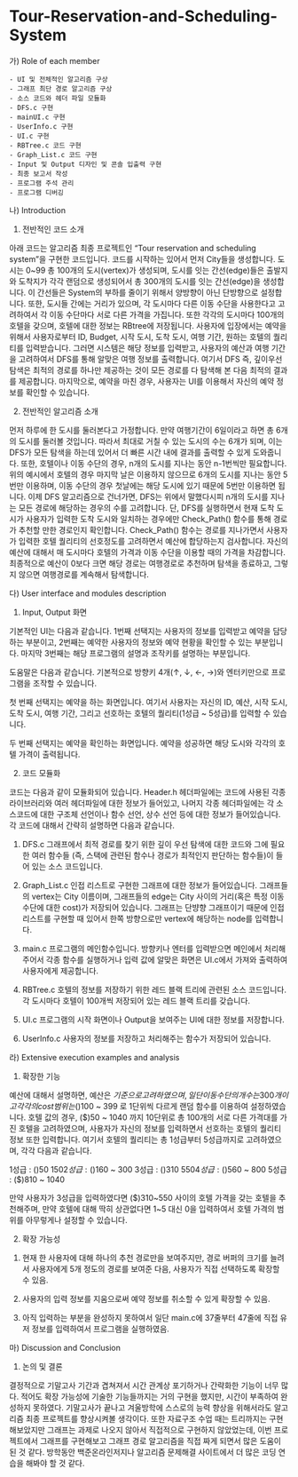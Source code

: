 # Tour-Reservation-and-Scheduling-System

가) Role of each member

	- UI 및 전체적인 알고리즘 구상
	- 그래프 최단 경로 알고리즘 구상
	- 소스 코드와 헤더 파일 모듈화
	- DFS.c 구현
	- mainUI.c 구현
	- UserInfo.c 구현
	- UI.c 구현
	- RBTree.c 코드 구현
	- Graph_List.c 코드 구현
	- Input 및 Output 디자인 및 콘솔 입출력 구현
	- 최종 보고서 작성
	- 프로그램 주석 관리
	- 프로그램 디버깅


나) Introduction

 1) 전반적인 코드 소개

 아래 코드는 알고리즘 최종 프로젝트인 “Tour reservation and scheduling system”을 구현한 코드입니다.
 코드를 시작하는 있어서 먼저 City들을 생성합니다. 도시는 0~99 총 100개의 도시(vertex)가 생성되며, 도시를 잇는 간선(edge)들은 출발지와 도착지가 각각 랜덤으로 생성되어서 총 300개의 도시를 잇는 간선(edge)을 생성합니다. 이 간선들은 System의 부하를 줄이기 위해서 양방향이 아닌 단방향으로 설정합니다. 
 또한, 도시들 간에는 거리가 있으며, 각 도시마다 다른 이동 수단을 사용한다고 고려하여서 각 이동 수단마다 서로 다른 가격을 가집니다. 
 또한 각각의 도시마다 100개의 호텔을 갖으며, 호텔에 대한 정보는 RBtree에 저장됩니다.
 사용자에 입장에서는 예약을 위해서  사용자로부터 ID, Budget, 시작 도시, 도착 도시, 여행 기간, 원하는 호텔의 퀄리티를 입력받습니다. 그러면 시스템은 해당 정보를 입력받고, 사용자의 예산과 여행 기간을 고려하여서 DFS를 통해 알맞은 여행 정보를 출력합니다. 여기서 DFS 즉, 깊이우선탐색은 최적의 경로를 하나만 제공하는 것이 모든 경로를 다 탐색해 본 다음 최적의 결과를 제공합니다.
 마지막으로, 예약을 마친 경우, 사용자는 UI를 이용해서 자신의 예약 정보를 확인할 수 있습니다.

 2) 전반적인 알고리즘 소개

 먼저 하루에 한 도시를 둘러본다고 가정합니다. 만약 여행기간이 6일이라고 하면 총 6개의 도시를 둘러볼 것입니다. 따라서 최대로 거칠 수 있는 도시의 수는 6개가 되며, 이는 DFS가 모든 탐색을 하는데 있어서 더 빠른 시간 내에 결과를 출력할 수 있게 도와줍니다.
 또한, 호텔이나 이동 수단의 경우, n개의 도시를 지나는 동안 n-1번씩만 필요합니다.
 위의 예시에서 호텔의 경우 마지막 날은 이용하지 않으므로 6개의 도시를 지나는 동안 5번만 이용하며, 이동 수단의 경우 첫날에는 해당 도시에 있기 때문에 5번만 이용하면 됩니다.
 이제 DFS 알고리즘으로 건너가면, DFS는 위에서 말했다시피 n개의 도시를 지나는 모든 경로에 해당하는 경우의 수를 고려합니다. 단, DFS를 실행하면서 현재 도착 도시가 사용자가 입력한 도착 도시와 일치하는 경우에만 Check_Path() 함수를 통해 경로가 추천할 만한 경로인지 확인합니다.
 Check_Path() 함수는 경로를 지나가면서 사용자가 입력한 호텔 퀄리티의 선호정도를 고려하면서 예산에 합당하는지 검사합니다. 자신의 예산에 대해서 매 도시마다 호텔의 가격과 이동 수단을 이용할 때의 가격을 차감합니다. 최종적으로 예산이 0보다 크면 해당 경로는 여행경로로 추천하며 탐색을 종료하고, 그렇지 않으면 여행경로를 계속해서 탐색합니다.



다) User interface and modules description

 1) Input, Output 화면

  기본적인 UI는 다음과 같습니다. 1번째 선택지는 사용자의 정보를 입력받고 예약을 담당하는 부분이고, 2번째는 예약한 사용자의 정보와 예약 현황을 확인할 수 있는 부분입니다. 마지막 3번째는 해당 프로그램의 설명과 조작키를 설명하는 부분입니다.

  도움말은 다음과 같습니다. 기본적으로 방향키 4개(↑, ↓, ←, →)와 엔터키만으로 프로그램을 조작할 수 있습니다.

  첫 번째 선택지는 예약을 하는 화면입니다. 여기서 사용자는 자신의 ID, 예산, 시작 도시, 도착 도시, 여행 기간, 그리고 선호하는 호텔의 퀄리티(1성급 ~ 5성급)를 입력할 수 있습니다. 

  두 번째 선택지는 예약을 확인하는 화면입니다. 예약을 성공하면 해당 도시와 각각의 호텔 가격이 출력됩니다. 

 2) 코드 모듈화

  코드는 다음과 같이 모듈화되어 있습니다. Header.h 헤더파일에는 코드에 사용된 각종 라이브러리와 여러 헤더파일에 대한 정보가 들어있고, 나머지 각종 헤더파일에는 각 소스코드에 대한 구조체 선언이나 함수 선언, 상수 선언 등에 대한 정보가 들어있습니다.
  각 코드에 대해서 간략히 설명하면 다음과 같습니다.

 1. DFS.c
	그래프에서 최적 경로를 찾기 위한 깊이 우선 탐색에 대한 코드와 그에 필요한 여러 함수들 (즉, 스택에 관련된 함수나 경로가 최적인지 판단하는 함수들)이 들어 있는 소스 코드입니다.

 2. Graph_List.c
	인접 리스트로 구현한 그래프에 대한 정보가 들어있습니다. 그래프들의 vertex는 City 이름이며, 그래프들의 edge는 City 사이의 거리(혹은 특정 이동 수단에 대한 cost)가 저장되어 있습니다. 그래프는 단뱡향 그래프이기 때문에 인접 리스트를 구현할 때 있어서 한쪽 방향으로만 vertex에 해당하는 node를 입력합니다.

 3. main.c
	프로그램의 메인함수입니다. 방향키나 엔터를 입력받으면 메인에서 처리해주어서 각종 함수를 실행하거나 입력 값에 알맞은 화면은 UI.c에서 가져와 출력하여 사용자에게 제공합니다.

 4. RBTree.c
	호텔의 정보를 저장하기 위한 레드 블랙 트리에 관련된 소스 코드입니다. 각 도시마다 호텔이 100개씩 저장되어 있는 레드 블랙 트리를 갖습니다.

 5. UI.c
	프로그램의 시작 화면이나 Output을 보여주는 UI에 대한 정보를 저장합니다. 

 6. UserInfo.c
	사용자의 정보를 저장하고 처리해주는 함수가 저장되어 있습니다.


라) Extensive execution examples and analysis
 
 1) 확장한 기능

 예산에 대해서 설명하면, 예산은 $기준으로 고려하였으며, 일단 이동 수단의 개수는 300개이고 각각의 cost 범위는 ($)100 ~ 399 로 1단위씩 다르게 랜덤 함수를 이용하여 설정하였습니다.
 호텔 값의 경우, ($)50 ~ 1040 까지 10단위로 총 100개의 서로 다른 가격대를 가진 호텔을 고려하였으며, 사용자가 자신의 정보를 입력하면서 선호하는 호텔의 퀄리티 정보 또한 입력합니다. 여기서 호텔의 퀄리티는 총 1성급부터 5성급까지로 고려하였으며, 각각 다음과 같습니다.

1성급 : ($)50 ~ 150
2성급 : ($)160 ~ 300
3성급 : ($)310 ~ 550
4성급 : ($)560 ~ 800
5성급 : ($)810 ~ 1040

만약 사용자가 3성급을 입력하였다면 ($)310~550 사이의 호텔 가격을 갖는 호텔을 추천해주며, 만약 호텔에 대해 딱히 상관없다면 1~5 대신 0을 입력하여서 호텔 가격의 범위를 아무렇게나 설정할 수 있습니다.

 2) 확장 가능성

 1. 현재 한 사용자에 대해 하나의 추천 경로만을 보여주지만, 경로 버퍼의 크기를 늘려서 사용자에게 5개 정도의 경로를 보여준 다음, 사용자가 직접 선택하도록 확장할 수 있음.

 2. 사용자의 입력 정보를 지움으로써 예약 정보를 취소할 수 있게 확장할 수 있음.

 3. 아직 입력하는 부분을 완성하지 못하여서 일단 main.c에 37줄부터 47줄에 직접 유저 정보를 입력하여서 프로그램을 실행하였음. 

마) Discussion and Conclusion

 1) 논의 및 결론
 
 결정적으로 기말고사 기간과 겹쳐져서 시간 관계상 포기하거나 간략화한 기능이 너무 많다. 적어도 확장 가능성에 기술한 기능들까지는 거의 구현을 했지만, 시간이 부족하여 완성하지 못하였다. 
 기말고사가 끝나고 겨울방학에 스스로의 능력 향상을 위해서라도 알고리즘 최종 프로젝트를 향상시켜볼 생각이다.
 또한 자료구조 수업 때는 트리까지는 구현해보았지만 그래프는 과제로 나오지 않아서 직접적으로 구현하지 않았었는데, 이번 프로젝트에서 그래프를 구현해보고 그래프 경로 알고리즘을 직접 짜게 되면서 많은 도움이 된 것 같다. 방학동안 백준온라인저지나 알고리즘 문제해결 사이트에서 더 많은 코딩 연습을 해봐야 할 것 같다.


